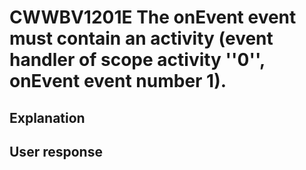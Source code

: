 # CWWBV1201E The onEvent event must contain an activity (event handler of scope activity ''0'', onEvent event number 1).

## Explanation

## User response